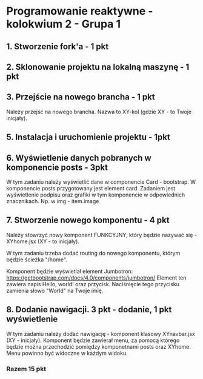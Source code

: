 # Programowanie reaktywne - kolokwium 2 - Grupa 1


## 1. Stworzenie fork'a  - 1 pkt
## 2. Sklonowanie projektu na lokalną maszynę - 1 pkt
## 3. Przejście na nowego brancha - 1 pkt

Należy przejść na nowego brancha. Nazwa to XY-kol (gdzie XY - to Twoje inicjały).

## 5. Instalacja i uruchomienie projektu - 1pkt
## 6. Wyświetlenie danych pobranych w komponencie posts - 3pkt

W tym zadaniu należy wyświetlić dane w componencie Card - bootstrap. 
W komponencie posts przygotowany jest element card. Zadaniem jest wyświetlenie podpisu oraz grafiki w tym komponencie w odpowiednich znacznikach.
Np. w img - item.image

## 7. Stworzenie nowego komponentu - 4 pkt

Należy stowrzyć nowy komponent FUNKCYJNY, który będzie nazywać się - XYhome.jsx (XY - to inicjały).

W tym zadaniu trzeba dodać routing do nowego komponentu, którym będzie ścieżka "/home".

Komponent będzie wyświetlał element Jumbotron: https://getbootstrap.com/docs/4.0/components/jumbotron/
Element ten zawiera napis Hello, world! oraz przycisk. 
Naciśnięcie tego przycisku zamienia słowo "World" na Twoje imię.

## 8. Dodanie nawigacji. 3 pkt - dodanie, 1 pkt wyświetlenie

W tym zadaniu należy dodać nawigację - komponent klasowy XYnavbar.jsx (XY - inicjały).
Komponent będzie zawierał menu, za pomocą którego będzie można przechodzić pomiędzy komponetnami posts oraz XYhome.
Menu powinno być widoczne w każdym widoku.


### Razem 15 pkt
